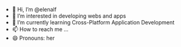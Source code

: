- 👋 Hi, I’m @elenalf
- 👀 I’m interested in developing webs and apps
- 🌱 I’m currently learning Cross-Platform Application Development
- 📫 How to reach me ...
- 😄 Pronouns: her

<!---
elenalf/elenalf is a ✨ special ✨ repository because its `README.md` (this file) appears on your GitHub profile.
You can click the Preview link to take a look at your changes.
--->
